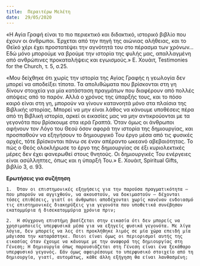 ```yaml
---
title:  Περαιτέρω Μελέτη
date:  29/05/2020
---
```


«Η Αγία Γραφή είναι το πιο περιεκτικό και διδακτικό, ιστορικό βιβλίο που έχουν οι άνθρωποι. Έρχεται από την πηγή της αιώνιας αλήθειας, και το Θεϊκό χέρι έχει προστατέψει την αγνότητά του στο πέρασμα των χρόνων… Εδώ μόνο μπορούμε να βρούμε την ιστορία της φυλής μας, απαλλαγμένη από ανθρώπινες προκαταλήψεις και εγωισμούς.» Ε. Χουάιτ, Testimonies for the Church, τ. 5, σ.25.

«Μου δείχθηκε ότι χωρίς την ιστορία της Αγίας Γραφής η γεωλογία δεν μπορεί να αποδείξει τίποτα. Τα απολιθώματα που βρίσκονται στη γη δίνουν στοιχεία για μία κατάσταση πραγμάτων που διαφέρουν από πολλές απόψεις από το παρόν. Αλλά ο χρόνος της ύπαρξής τους, και το πόσο καιρό είναι στη γη, μπορούν να γίνουν κατανοητά μόνο στα πλαίσια της Βιβλικής ιστορίας. Μπορεί να μην είναι λάθος να κάνουμε υποθέσεις πέρα από τη Βιβλική ιστορία, αρκεί οι εικασίες μας να μην αντικρούονται με τα γεγονότα που βρίσκουμε στα ιερά Γραπτά. Όταν όμως οι άνθρωποι αφήνουν τον Λόγο του Θεού όσον αφορά την ιστορία της δημιουργίας, και προσπαθούν να εξηγήσουν το δημιουργικό Του έργο μέσα από τις φυσικές αρχές, τότε βρίσκονται πάνω σε έναν απέραντο ωκεανό αβεβαιότητας. Το πώς ο Θεός ολοκλήρωσε το έργο της δημιουργίας σε έξι κυριολεκτικές μέρες δεν έχει φανερωθεί στους θνητούς. Οι δημιουργικές Του ενέργειες είναι ασύλληπτες, όπως και η ύπαρξή Του.» Ε. Χουάιτ, Spiritual Gifts, βιβλίο 3, σ. 93.

**Ερωτήσεις για συζήτηση**

`1.	 Όταν οι επιστημονικές εξηγήσεις για την παρούσα πραγματικότητα – που μπορούν να αγγιχθούν, να ακουστούν, να δοκιμαστούν – δέχονται τόσες επιθέσεις, γιατί οι άνθρωποι αποδέχονται χωρίς κανέναν ενδοιασμό τις επιστημονικές διακηρύξεις για γεγονότα που υποθετικά συνέβησαν εκατομμύρια ή δισεκατομμύρια χρόνια πριν;`

`2.	 Η σύγχρονη επιστήμη βασίζεται στην εικασία ότι δεν μπορείς να χρησιμοποιείς υπερφυσικά μέσα για να εξηγείς φυσικά γεγονότα. Με λίγα λόγια, δεν μπορείς να λες ότι προκλήθηκε λιμός σε μία χώρα επειδή μία μάγισσα την καταράστηκε. Ποιοι είναι όμως οι περιορισμοί αυτής της εικασίας όταν έχουμε να κάνουμε με την αναφορά της δημιουργίας στη Γένεση; Η δημιουργία όπως παρουσιάζεται στη Γένεση είναι ένα ξεκάθαρο υπερφυσικό γεγονός. Εάν όμως αφαιρέσουμε το υπερφυσικό στοιχείο από τη δημιουργία, γιατί, αυτομάτως, κάθε άλλη εξήγηση θα είναι λανθασμένη;`